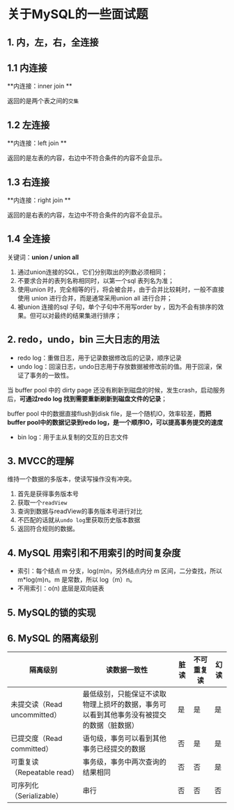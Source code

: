 # 关于MySQL的一些面试题

## 1. 内，左，右，全连接
##  1.1 内连接
**内连接：inner join **

返回的是两个表之间的`交集`

##  1.2 左连接
**内连接：left join **

返回的是左表的内容，右边中不符合条件的内容不会显示。

##  1.3 右连接
**内连接：right join **

返回的是右表的内容，左边中不符合条件的内容不会显示。
##  1.4 全连接
关键词：**union / union all**

1. 通过union连接的SQL，它们分别取出的列数必须相同；
2. 不要求合并的表列名称相同时，以第一个sql 表列名为准；
3. 使用union 时，完全相等的行，将会被合并，由于合并比较耗时，一般不直接使用 union 进行合并，而是通常采用union all 进行合并；
4. 被union 连接的sql 子句，单个子句中不用写order by ，因为不会有排序的效果。但可以对最终的结果集进行排序；

## 2. redo，undo，bin 三大日志的用法
- redo log：重做日志，用于记录数据修改后的记录，顺序记录
- undo log：回滚日志，undo日志用于存放数据被修改前的值。用于回滚，保证了事务的一致性。

当 buffer pool 中的 dirty page 还没有刷新到磁盘的时候，发生crash，启动服务后，**可通过redo log 找到需要重新刷新到磁盘文件的记录**；

buffer pool 中的数据直接flush到disk file，是一个随机IO，效率较差，**而把buffer pool中的数据记录到redo log，是一个顺序IO，可以提高事务提交的速度**


- bin log：用于主从复制的交互的日志文件

## 3. MVCC的理解
维持一个数据的多版本，使读写操作没有冲突。
1. 首先是获得事务版本号
2. 获取一个`readView`
3. 查询到数据与readView的事务版本号进行对比
4. 不匹配的话就从`undo log`里获取历史版本数据
5. 返回符合规则的数据。



## 4. MySQL 用索引和不用索引的时间复杂度
- 索引：每个结点 m 分支，log(m)n，另外结点内分 m 区间，二分查找，所以 m*log(m)n。m 是常数，所以 log（m）n。
- 不用索引：o(n) 底层是双向链表

## 5. MySQL的锁的实现


## 6. MySQL 的隔离级别
隔离级别	| 读数据一致性		| 脏读		| 不可重复读		| 幻读
--|--|--|--|--|
未提交读（Read uncommitted）		| 最低级别，只能保证不读取物理上损坏的数据，事务可以看到其他事务没有被提交的数据（脏数据）		| 是	| 	是	| 	是
已提交度（Read committed）		| 语句级，事务可以看到其他事务已经提交的数据	| 	否	| 	是	| 	是
可重复读（Repeatable read）	| 	事务级，事务中两次查询的结果相同	 	| 否	| 	否		| 是
可序列化（Serializable）	| 	串行		| 否	| 	否	| 	否
